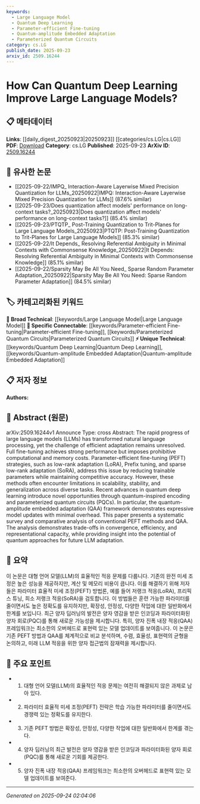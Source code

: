 ```yaml
---
keywords:
  - Large Language Model
  - Quantum Deep Learning
  - Parameter-efficient Fine-tuning
  - Quantum-amplitude Embedded Adaptation
  - Parameterized Quantum Circuits
category: cs.LG
publish_date: 2025-09-23
arxiv_id: 2509.16244
---
```


<!-- KEYWORD_LINKING_METADATA:
{
  "processed_timestamp": "2025-09-24T02:04:06.781073",
  "vocabulary_version": "1.0",
  "selected_keywords": [
    "Large Language Model",
    "Quantum Deep Learning",
    "Parameter-efficient Fine-tuning",
    "Quantum-amplitude Embedded Adaptation",
    "Parameterized Quantum Circuits"
  ],
  "rejected_keywords": [],
  "similarity_scores": {
    "Large Language Model": 0.85,
    "Quantum Deep Learning": 0.78,
    "Parameter-efficient Fine-tuning": 0.8,
    "Quantum-amplitude Embedded Adaptation": 0.77,
    "Parameterized Quantum Circuits": 0.79
  },
  "extraction_method": "AI_prompt_based",
  "budget_applied": true,
  "candidates_json": {
    "candidates": [
      {
        "surface": "Large Language Models",
        "canonical": "Large Language Model",
        "aliases": [
          "LLMs"
        ],
        "category": "broad_technical",
        "rationale": "Central to the paper's discussion, linking to a well-established concept in NLP.",
        "novelty_score": 0.3,
        "connectivity_score": 0.9,
        "specificity_score": 0.7,
        "link_intent_score": 0.85
      },
      {
        "surface": "Quantum Deep Learning",
        "canonical": "Quantum Deep Learning",
        "aliases": [
          "Quantum Machine Learning"
        ],
        "category": "unique_technical",
        "rationale": "Emerging field that offers novel approaches to enhance existing machine learning models.",
        "novelty_score": 0.75,
        "connectivity_score": 0.65,
        "specificity_score": 0.8,
        "link_intent_score": 0.78
      },
      {
        "surface": "Parameter-efficient Fine-tuning",
        "canonical": "Parameter-efficient Fine-tuning",
        "aliases": [
          "PEFT"
        ],
        "category": "specific_connectable",
        "rationale": "Key technique discussed for improving model adaptation efficiency.",
        "novelty_score": 0.5,
        "connectivity_score": 0.7,
        "specificity_score": 0.75,
        "link_intent_score": 0.8
      },
      {
        "surface": "Quantum-amplitude Embedded Adaptation",
        "canonical": "Quantum-amplitude Embedded Adaptation",
        "aliases": [
          "QAA"
        ],
        "category": "unique_technical",
        "rationale": "Specific novel framework introduced in the paper with potential for future research.",
        "novelty_score": 0.8,
        "connectivity_score": 0.6,
        "specificity_score": 0.85,
        "link_intent_score": 0.77
      },
      {
        "surface": "Parameterized Quantum Circuits",
        "canonical": "Parameterized Quantum Circuits",
        "aliases": [
          "PQCs"
        ],
        "category": "specific_connectable",
        "rationale": "Integral to quantum computing approaches discussed in the paper.",
        "novelty_score": 0.55,
        "connectivity_score": 0.75,
        "specificity_score": 0.7,
        "link_intent_score": 0.79
      }
    ],
    "ban_list_suggestions": [
      "efficiency",
      "performance",
      "adaptation"
    ]
  },
  "decisions": [
    {
      "candidate_surface": "Large Language Models",
      "resolved_canonical": "Large Language Model",
      "decision": "linked",
      "scores": {
        "novelty": 0.3,
        "connectivity": 0.9,
        "specificity": 0.7,
        "link_intent": 0.85
      }
    },
    {
      "candidate_surface": "Quantum Deep Learning",
      "resolved_canonical": "Quantum Deep Learning",
      "decision": "linked",
      "scores": {
        "novelty": 0.75,
        "connectivity": 0.65,
        "specificity": 0.8,
        "link_intent": 0.78
      }
    },
    {
      "candidate_surface": "Parameter-efficient Fine-tuning",
      "resolved_canonical": "Parameter-efficient Fine-tuning",
      "decision": "linked",
      "scores": {
        "novelty": 0.5,
        "connectivity": 0.7,
        "specificity": 0.75,
        "link_intent": 0.8
      }
    },
    {
      "candidate_surface": "Quantum-amplitude Embedded Adaptation",
      "resolved_canonical": "Quantum-amplitude Embedded Adaptation",
      "decision": "linked",
      "scores": {
        "novelty": 0.8,
        "connectivity": 0.6,
        "specificity": 0.85,
        "link_intent": 0.77
      }
    },
    {
      "candidate_surface": "Parameterized Quantum Circuits",
      "resolved_canonical": "Parameterized Quantum Circuits",
      "decision": "linked",
      "scores": {
        "novelty": 0.55,
        "connectivity": 0.75,
        "specificity": 0.7,
        "link_intent": 0.79
      }
    }
  ]
}
-->

# How Can Quantum Deep Learning Improve Large Language Models?

## 📋 메타데이터

**Links**: [[daily_digest_20250923|20250923]] [[categories/cs.LG|cs.LG]]
**PDF**: [Download](https://arxiv.org/pdf/2509.16244.pdf)
**Category**: cs.LG
**Published**: 2025-09-23
**ArXiv ID**: [2509.16244](https://arxiv.org/abs/2509.16244)

## 🔗 유사한 논문
- [[2025-09-22/IMPQ_ Interaction-Aware Layerwise Mixed Precision Quantization for LLMs_20250922|IMPQ: Interaction-Aware Layerwise Mixed Precision Quantization for LLMs]] (87.6% similar)
- [[2025-09-23/Does quantization affect models' performance on long-context tasks?_20250923|Does quantization affect models' performance on long-context tasks?]] (85.4% similar)
- [[2025-09-23/PTQTP_ Post-Training Quantization to Trit-Planes for Large Language Models_20250923|PTQTP: Post-Training Quantization to Trit-Planes for Large Language Models]] (85.3% similar)
- [[2025-09-22/It Depends_ Resolving Referential Ambiguity in Minimal Contexts with Commonsense Knowledge_20250922|It Depends: Resolving Referential Ambiguity in Minimal Contexts with Commonsense Knowledge]] (85.1% similar)
- [[2025-09-22/Sparsity May Be All You Need_ Sparse Random Parameter Adaptation_20250922|Sparsity May Be All You Need: Sparse Random Parameter Adaptation]] (84.5% similar)

## 🏷️ 카테고리화된 키워드
**🧠 Broad Technical**: [[keywords/Large Language Model|Large Language Model]]
**🔗 Specific Connectable**: [[keywords/Parameter-efficient Fine-tuning|Parameter-efficient Fine-tuning]], [[keywords/Parameterized Quantum Circuits|Parameterized Quantum Circuits]]
**⚡ Unique Technical**: [[keywords/Quantum Deep Learning|Quantum Deep Learning]], [[keywords/Quantum-amplitude Embedded Adaptation|Quantum-amplitude Embedded Adaptation]]

## 📋 저자 정보

**Authors:** 

## 📄 Abstract (원문)

arXiv:2509.16244v1 Announce Type: cross 
Abstract: The rapid progress of large language models (LLMs) has transformed natural language processing, yet the challenge of efficient adaptation remains unresolved. Full fine-tuning achieves strong performance but imposes prohibitive computational and memory costs. Parameter-efficient fine-tuning (PEFT) strategies, such as low-rank adaptation (LoRA), Prefix tuning, and sparse low-rank adaptation (SoRA), address this issue by reducing trainable parameters while maintaining competitive accuracy. However, these methods often encounter limitations in scalability, stability, and generalization across diverse tasks. Recent advances in quantum deep learning introduce novel opportunities through quantum-inspired encoding and parameterized quantum circuits (PQCs). In particular, the quantum-amplitude embedded adaptation (QAA) framework demonstrates expressive model updates with minimal overhead. This paper presents a systematic survey and comparative analysis of conventional PEFT methods and QAA. The analysis demonstrates trade-offs in convergence, efficiency, and representational capacity, while providing insight into the potential of quantum approaches for future LLM adaptation.

## 📝 요약

이 논문은 대형 언어 모델(LLM)의 효율적인 적응 문제를 다룹니다. 기존의 완전 미세 조정은 높은 성능을 제공하지만, 계산 및 메모리 비용이 큽니다. 이를 해결하기 위해 저자들은 파라미터 효율적 미세 조정(PEFT) 방법론, 예를 들어 저랭크 적응(LoRA), 프리픽스 튜닝, 희소 저랭크 적응(SoRA)을 검토합니다. 이 방법들은 훈련 가능한 파라미터를 줄이면서도 높은 정확도를 유지하지만, 확장성, 안정성, 다양한 작업에 대한 일반화에서 한계를 보입니다. 최근 양자 딥러닝의 발전은 양자 영감을 받은 인코딩과 파라미터화된 양자 회로(PQC)를 통해 새로운 가능성을 제시합니다. 특히, 양자 진폭 내장 적응(QAA) 프레임워크는 최소한의 오버헤드로 표현력 있는 모델 업데이트를 보여줍니다. 이 논문은 기존 PEFT 방법과 QAA를 체계적으로 비교 분석하며, 수렴, 효율성, 표현력의 균형을 논의하고, 미래 LLM 적응을 위한 양자 접근법의 잠재력을 제시합니다.

## 🎯 주요 포인트

- 1. 대형 언어 모델(LLM)의 효율적인 적응 문제는 여전히 해결되지 않은 과제로 남아 있다.
- 2. 파라미터 효율적 미세 조정(PEFT) 전략은 학습 가능한 파라미터를 줄이면서도 경쟁력 있는 정확도를 유지한다.
- 3. 기존 PEFT 방법은 확장성, 안정성, 다양한 작업에 대한 일반화에서 한계를 겪는다.
- 4. 양자 딥러닝의 최근 발전은 양자 영감을 받은 인코딩과 파라미터화된 양자 회로(PQC)를 통해 새로운 기회를 제공한다.
- 5. 양자 진폭 내장 적응(QAA) 프레임워크는 최소한의 오버헤드로 표현력 있는 모델 업데이트를 보여준다.


---

*Generated on 2025-09-24 02:04:06*